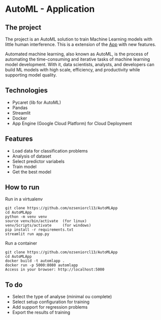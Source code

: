# AutoML - Application

## The project
The project is an AutoML solution to train Machine Learning models with little human interference. 
This is a extension of the [App](https://www.youtube.com/watch?v=xTKoyfCQiiU&t=2s) with new features.

Automated machine learning, also known as AutoML, is the process of automating the time-consuming and iterative tasks of machine learning model development. With it, data scientists, analysts, and developers can build ML models with high scale, efficiency, and productivity while supporting model quality.

## Technologies
* Pycaret (lib for AutoML)
* Pandas
* Streamlit
* Docker
* App Engine (Google Cloud Platform) for Cloud Deployment

## Features
* Load data for classification problems
* Analysis of dataset 
* Select predictor variabels
* Train model
* Get the best model

## How to run
Run in a virtualenv
```
git clone https://github.com/ozseniorcl13/AutoMLApp
cd AutoMLApp
python -m venv venv
source venv/bin/activate  (for linux)
venv/Scripts/activate     (for windows)
pip install -r requirements.txt
streamlit run app.py
```
Run a container
```
git clone https://github.com/ozseniorcl13/AutoMLApp
cd AutoMLApp
docker build -t automlapp .
docker run -p 5000:8080 automlapp
Access in your browser: http://localhost:5000
```

## To do
* Select the type of analyse (minimal ou complete)
* Select setup configuration for training
* Add support for regression problems
* Export the results of training